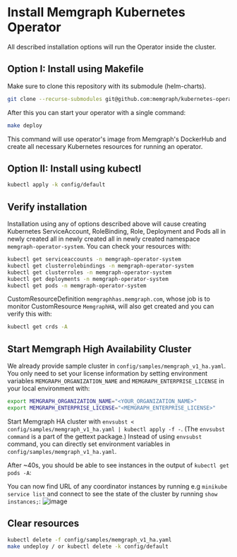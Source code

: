# Install Memgraph Kubernetes Operator

All described installation options will run the Operator inside the cluster.

## Option I: Install using Makefile

Make sure to clone this repository with its submodule (helm-charts).

```bash
git clone --recurse-submodules git@github.com:memgraph/kubernetes-operator.git
```

After this you can start your operator with a single command:

```bash
make deploy
```

This command will use operator's image from Memgraph's DockerHub and create all necessary Kubernetes resources for running an operator.

## Option II: Install using kubectl

```bash
kubectl apply -k config/default
```

## Verify installation

Installation using any of options described above will cause creating Kubernetes ServiceAccount, RoleBinding, Role, Deployment and Pods all in newly created all in newly created all in newly created
namespace `memgraph-operator-system`. You can check your resources with:

```bash
kubectl get serviceaccounts -n memgraph-operator-system
kubectl get clusterrolebindings -n memgraph-operator-system
kubectl get clusterroles -n memgraph-operator-system
kubectl get deployments -n memgraph-operator-system
kubectl get pods -n memgraph-operator-system
```

CustomResourceDefinition `memgraphhas.memgraph.com`, whose job is to monitor CustomResource `MemgraphHA`, will also get created and you can verify
this with:

```bash
kubectl get crds -A
```

## Start Memgraph High Availability Cluster

We already provide sample cluster in `config/samples/memgraph_v1_ha.yaml`. You only need to set your license information by setting
environment variables `MEMGRAPH_ORGANIZATION_NAME` and `MEMGRAPH_ENTERPRISE_LICENSE` in your local environment with:

```bash
export MEMGRAPH_ORGANIZATION_NAME="<YOUR_ORGANIZATION_NAME>"
export MEMGRAPH_ENTERPRISE_LICENSE="<MEMGRAPH_ENTERPRISE_LICENSE>"
```

Start Memgraph HA cluster with `envsubst < config/samples/memgraph_v1_ha.yaml | kubectl apply -f -`. (The `envsubst command` is a part of the gettext package.)
Instead of using `envsubst` command, you can directly set environment variables in `config/samples/memgraph_v1_ha.yaml`.


After ~40s, you should be able to see instances in the output of `kubectl get pods -A`:


You can now find URL of any coordinator instances by running e.g `minikube service list` and connect to see the state of the cluster by running
`show instances;`:
![image](https://github.com/memgraph/kubernetes-operator/assets/53269502/c68d52e2-19f7-4e45-8ff0-fc2ee662c64b)


## Clear resources

```bash
kubectl delete -f config/samples/memgraph_v1_ha.yaml
make undeploy / or kubectl delete -k config/default
```
